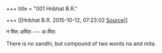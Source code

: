 +++
title = "001 Hnbhat B.R."

+++
[[Hnbhat B.R.	2015-10-12, 07:23:02 [Source](https://groups.google.com/g/samskrita/c/laB-hNdcUqI)]]



न मितः अमितः --- अ-मितः

There is no sandhi, but compound of two words na and mita.

